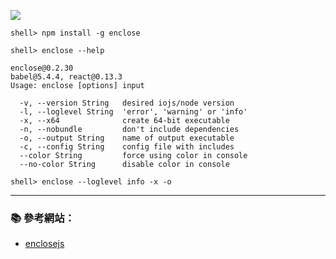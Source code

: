 
![](http://enclosejs.com/screenshot.png)

```console
shell> npm install -g enclose
```

```console
shell> enclose --help
```

```
enclose@0.2.30
babel@5.4.4, react@0.13.3
Usage: enclose [options] input

  -v, --version String   desired iojs/node version
  -l, --loglevel String  'error', 'warning' or 'info'
  -x, --x64              create 64-bit executable
  -n, --nobundle         don't include dependencies
  -o, --output String    name of output executable
  -c, --config String    config file with includes
  --color String         force using color in console
  --no-color String      disable color in console
```

```console
shell> enclose --loglevel info -x -o 
```
---

### :books: 參考網站：
- [enclosejs](http://enclosejs.com/)


